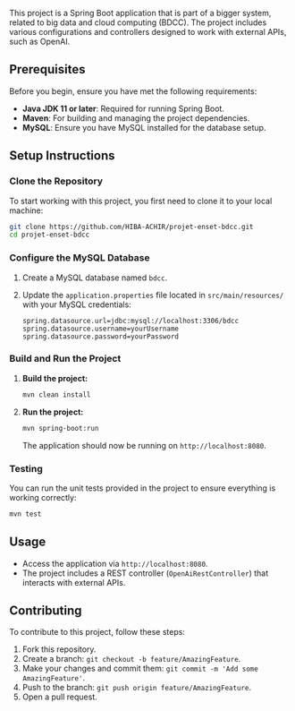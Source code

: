 This project is a Spring Boot application that is part of a bigger system, related to big data and cloud computing (BDCC). The project includes various configurations and controllers designed to work with external APIs, such as OpenAI.

## Prerequisites
Before you begin, ensure you have met the following requirements:

- **Java JDK 11 or later**: Required for running Spring Boot.
- **Maven**: For building and managing the project dependencies.
- **MySQL**: Ensure you have MySQL installed for the database setup.

## Setup Instructions

### Clone the Repository
To start working with this project, you first need to clone it to your local machine:

```bash
git clone https://github.com/HIBA-ACHIR/projet-enset-bdcc.git
cd projet-enset-bdcc
```

### Configure the MySQL Database
1. Create a MySQL database named `bdcc`.
2. Update the `application.properties` file located in `src/main/resources/` with your MySQL credentials:

   ```properties
   spring.datasource.url=jdbc:mysql://localhost:3306/bdcc
   spring.datasource.username=yourUsername
   spring.datasource.password=yourPassword
   ```

### Build and Run the Project
1. **Build the project:**

   ```bash
   mvn clean install
   ```

2. **Run the project:**
   ```bash
   mvn spring-boot:run
   ```

   The application should now be running on `http://localhost:8080`.

### Testing
You can run the unit tests provided in the project to ensure everything is working correctly:

```bash
mvn test
```

## Usage

- Access the application via `http://localhost:8080`.
- The project includes a REST controller (`OpenAiRestController`) that interacts with external APIs.

## Contributing

To contribute to this project, follow these steps:

1. Fork this repository.
2. Create a branch: `git checkout -b feature/AmazingFeature`.
3. Make your changes and commit them: `git commit -m 'Add some AmazingFeature'`.
4. Push to the branch: `git push origin feature/AmazingFeature`.
5. Open a pull request.

